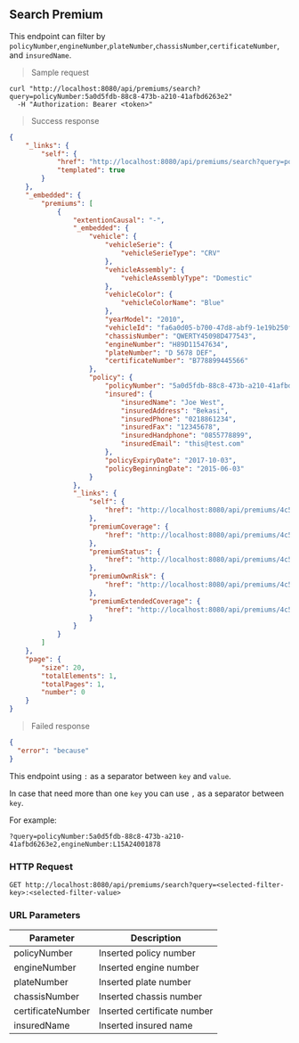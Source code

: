 ## Search Premium

This endpoint can filter by <code>policyNumber</code>,<code>engineNumber</code>,<code>plateNumber</code>,<code>chassisNumber</code>,<code>certificateNumber</code>, and <code>insuredName</code>.

> Sample request

```shell
curl "http://localhost:8080/api/premiums/search?query=policyNumber:5a0d5fdb-88c8-473b-a210-41afbd6263e2"
  -H "Authorization: Bearer <token>"
```

> Success response

```json
{
    "_links": {
        "self": {
            "href": "http://localhost:8080/api/premiums/search?query=policyNumber:5a0d5fdb-88c8-473b-a210-41afbd6263e2{&page,size,sort}",
            "templated": true
        }
    },
    "_embedded": {
        "premiums": [
            {
                "extentionCausal": "-",
                "_embedded": {
                    "vehicle": {
                        "vehicleSerie": {
                            "vehicleSerieType": "CRV"
                        },
                        "vehicleAssembly": {
                            "vehicleAssemblyType": "Domestic"
                        },
                        "vehicleColor": {
                            "vehicleColorName": "Blue"
                        },
                        "yearModel": "2010",
                        "vehicleId": "fa6a0d05-b700-47d8-abf9-1e19b250fd71",
                        "chassisNumber": "QWERTY45098D477543",
                        "engineNumber": "H89D11547634",
                        "plateNumber": "D 5678 DEF",
                        "certificateNumber": "B778899445566"
                    },
                    "policy": {
                        "policyNumber": "5a0d5fdb-88c8-473b-a210-41afbd6263e2",
                        "insured": {
                            "insuredName": "Joe West",
                            "insuredAddress": "Bekasi",
                            "insuredPhone": "0218861234",
                            "insuredFax": "12345678",
                            "insuredHandphone": "0855778899",
                            "insuredEmail": "this@test.com"
                        },
                        "policyExpiryDate": "2017-10-03",
                        "policyBeginningDate": "2015-06-03"
                    }
                },
                "_links": {
                    "self": {
                        "href": "http://localhost:8080/api/premiums/4c5977df-3cdd-49c1-a0d4-e0c147e8df80"
                    },
                    "premiumCoverage": {
                        "href": "http://localhost:8080/api/premiums/4c5977df-3cdd-49c1-a0d4-e0c147e8df80/premiumCoverage"
                    },
                    "premiumStatus": {
                        "href": "http://localhost:8080/api/premiums/4c5977df-3cdd-49c1-a0d4-e0c147e8df80/premiumStatus"
                    },
                    "premiumOwnRisk": {
                        "href": "http://localhost:8080/api/premiums/4c5977df-3cdd-49c1-a0d4-e0c147e8df80/premiumOwnRisk"
                    },
                    "premiumExtendedCoverage": {
                        "href": "http://localhost:8080/api/premiums/4c5977df-3cdd-49c1-a0d4-e0c147e8df80/premiumExtendedCoverage"
                    }
                }
            }
        ]
    },
    "page": {
        "size": 20,
        "totalElements": 1,
        "totalPages": 1,
        "number": 0
    }
}
```

> Failed response

```json
{
  "error": "because"
}
```
This endpoint using <code>:</code> as a separator between <code>key</code> and <code>value</code>.

In case that need more than one <code>key</code> you can use <code>,</code> as a separator between <code>key</code>.

For example:

`?query=policyNumber:5a0d5fdb-88c8-473b-a210-41afbd6263e2,engineNumber:L15A24001878`

### HTTP Request

`GET http://localhost:8080/api/premiums/search?query=<selected-filter-key>:<selected-filter-value>`

### URL Parameters

Parameter | Description
--------- | -----------
policyNumber | Inserted policy number
engineNumber | Inserted engine number
plateNumber | Inserted plate number
chassisNumber | Inserted chassis number
certificateNumber | Inserted certificate number
insuredName | Inserted insured name